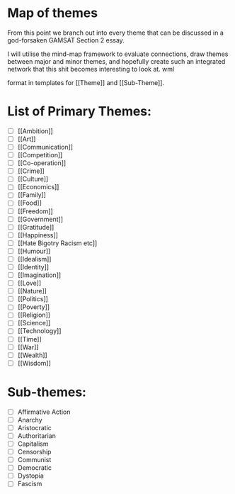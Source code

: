 # Map of themes

From this point we branch out into every theme that can be discussed in a god-forsaken GAMSAT Section 2 essay. 

I will utilise the mind-map framework to evaluate connections, draw themes between major and minor themes, and hopefully create such an integrated network that this shit becomes interesting to look at. wml

format in templates for [[Theme]] and [[Sub-Theme]].

# List of Primary Themes:

- [ ] [[Ambition]]
- [ ] [[Art]]
- [ ] [[Communication]]
- [ ] [[Competition]]
- [ ] [[Co-operation]]
- [ ] [[Crime]]
- [ ] [[Culture]]
- [ ] [[Economics]]
- [ ] [[Family]]
- [ ] [[Food]]
- [ ] [[Freedom]]
- [ ] [[Government]]
- [ ] [[Gratitude]]
- [ ] [[Happiness]]
- [ ] [[Hate Bigotry Racism etc]]
- [ ] [[Humour]]
- [ ] [[Idealism]]
- [ ] [[Identity]]
- [ ] [[Imagination]]
- [ ] [[Love]]
- [ ] [[Nature]]
- [ ] [[Politics]]
- [ ] [[Poverty]]
- [ ] [[Religion]]
- [ ] [[Science]]
- [ ] [[Technology]]
- [ ] [[Time]]
- [ ] [[War]]
- [ ] [[Wealth]]
- [ ] [[Wisdom]]

# Sub-themes:

- [ ] Affirmative Action
- [ ] Anarchy
- [ ] Aristocratic
- [ ] Authoritarian
- [ ] Capitalism
- [ ] Censorship
- [ ] Communist
- [ ] Democratic
- [ ] Dystopia
- [ ] Fascism